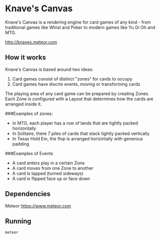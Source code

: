 # Knave's Canvas
Knave's Canvas is a rendering engine for card games of any kind - from traditional games like Whist and Poker to modern games like Yu Gi Oh and MTG.

http://knaves.meteor.com

## How it works
Knave's Canvas is based around two ideas:

1. Card games consist of distinct "zones" for cards to occupy
2. Card games have discrte events, moving or transforming cards

The playing area of any card game can be prepared by creating Zones. Each Zone is configured with a Layout that determines how the cards are arranged inside it.

###Examples of zones:

* In MTG, each player has a row of lands that are tightly packed horizontally
* In Solitaire, there 7 piles of cards that stack tightly packed vertically
* In Texas Hold Em, the flop is arranged horizintally with generous padding

###Examples of Events
* A card enters play in a certain Zone
* A card moves from one Zone to another
* A card is tapped (turned sideways)
* A card is flipped face up or face down

## Dependencies
Meteor https://www.meteor.com

## Running
``` meteor ```
